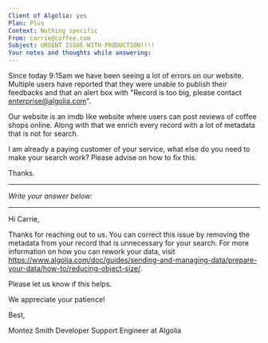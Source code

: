 ```yaml
---
Client of Algolia: yes
Plan: Plus
Context: Nothing specific
From: carrie@coffee.com
Subject: URGENT ISSUE WITH PRODUCTION!!!!
Your notes and thoughts while answering:
---
```


Since today 9:15am we have been seeing a lot of errors on our website. Multiple users have reported that they were unable to publish their feedbacks and that an alert box with "Record is too big, please contact enterprise@algolia.com".

Our website is an imdb like website where users can post reviews of coffee shops online. Along with that we enrich every record with a lot of metadata that is not for search.

I am already a paying customer of your service, what else do you need to make your search work? Please advise on how to fix this.

Thanks.

---
_Write your answer below:_

---

Hi Carrie,

Thanks for reaching out to us. You can correct this issue by removing the metadata from your record that is unnecessary for your search. For more information on how you can rework your data, visit https://www.algolia.com/doc/guides/sending-and-managing-data/prepare-your-data/how-to/reducing-object-size/. 

Please let us know if this helps.

We appreciate your patience!

Best,

Montez Smith 
Developer Support Engineer at Algolia
